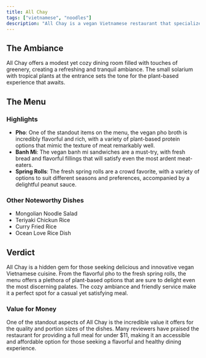 ```yaml
---
title: All Chay
tags: ["vietnamese", "noodles"]
description: "All Chay is a vegan Vietnamese restaurant that specializes in plant-based versions of classic Vietnamese dishes. Their menu includes dishes like pho, banh mi, and spring rolls, all made with tofu or seitan."
---
```


## The Ambiance

All Chay offers a modest yet cozy dining room filled with touches of greenery, creating a refreshing and tranquil ambiance. The small solarium with tropical plants at the entrance sets the tone for the plant-based experience that awaits.

## The Menu

### Highlights

- **Pho**: One of the standout items on the menu, the vegan pho broth is incredibly flavorful and rich, with a variety of plant-based protein options that mimic the texture of meat remarkably well.
- **Banh Mi**: The vegan banh mi sandwiches are a must-try, with fresh bread and flavorful fillings that will satisfy even the most ardent meat-eaters.
- **Spring Rolls**: The fresh spring rolls are a crowd favorite, with a variety of options to suit different seasons and preferences, accompanied by a delightful peanut sauce.

### Other Noteworthy Dishes

- Mongolian Noodle Salad
- Teriyaki Chickun Rice
- Curry Fried Rice
- Ocean Love Rice Dish

## Verdict

All Chay is a hidden gem for those seeking delicious and innovative vegan Vietnamese cuisine. From the flavorful pho to the fresh spring rolls, the menu offers a plethora of plant-based options that are sure to delight even the most discerning palates. The cozy ambiance and friendly service make it a perfect spot for a casual yet satisfying meal.

### Value for Money

One of the standout aspects of All Chay is the incredible value it offers for the quality and portion sizes of the dishes. Many reviewers have praised the restaurant for providing a full meal for under $11, making it an accessible and affordable option for those seeking a flavorful and healthy dining experience.
